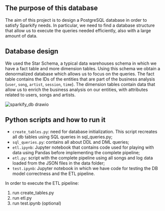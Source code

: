 ## The purpose of this database
The aim of this project is to design a PostgreSQL database in order to satisfy Sparkify needs. In particular, we need to find a database structure that allow us to execute the queries needed efficiently, also with a large amount of data. 
## Database design
We used the Star Schema, a typical data warehouses schema in which we have a fact table and more dimension tables. Using this schema we obtain a denormalized database which allows us to focus on the queries.
The fact table contains the IDs of the entities that are part of the business analysis (`user`, `song`, `artist`, `session`, `time`).
The dimension tables contain data that allow us to enrich the business analysis on our entities, with attributes related to users, songs and artists.

![sparkify_db drawio](https://user-images.githubusercontent.com/7735363/160462609-2a5ce2f6-c52e-49a3-b25f-f3dad87efef1.png)

## Python scripts and how to run it
- `create_tables.py`: need for database initialization. This script recreates all db tables using SQL queries in sql_queries.py;
- `sql_queries.py`: contains all about DDL and DML queries;
- `etl.ipynb`: Jupyter notebook that contains code used for playing with data using Pandas before implementing the complete pipeline;
- `etl.py`: script with the complete pipeline using all songs and log data loaded from the JSON files in the data folder;
- `test.ipynb`: Jupyter notebook in which we have code for testing the DB model correctness and the ETL pipeline.

In order to execute the ETL pipeline:
1. run create_tables.py
2. run etl.py
3. run test.ipynb (optional)





